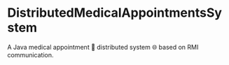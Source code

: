 # DistributedMedicalAppointmentsSystem
A Java medical appointment :hospital: distributed system :globe_with_meridians: based on RMI communication.
